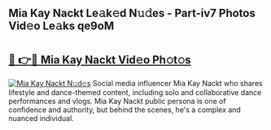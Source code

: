 ## Mia Kay Nackt Le𝚊k𝚎d N𝚞𝚍es - Part-iv7 Photos Vid𝚎o Le𝚊ks qe9oM

# <h2><a href="http://fba9lk7.evod.top/?m=Mia+Kay+Nackt">🔗 👉🔴 Mia Kay Nackt Vid𝚎o Ph𝚘t𝚘s</a></h2>

[![Mia Kay Nackt N𝚞d𝚎s](https://i.imgur.com/8V9OHl7.gif)](http://fba9lk7.evod.top/?m=Mia+Kay+Nackt)
Social media influencer Mia Kay Nackt who shares lifestyle and dance-themed content, including solo and collaborative dance performances and vlogs. Mia Kay Nackt public persona is one of confidence and authority, but behind the scenes, he's a complex and nuanced individual. 
